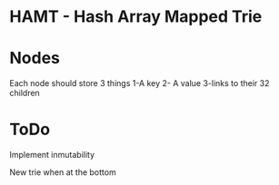 HAMT - Hash Array Mapped Trie
=============================


Nodes
=====

Each node should store 3 things
1-A key
2- A value
3-links to their 32 children


ToDo
====

Implement inmutability

New trie when at the bottom
